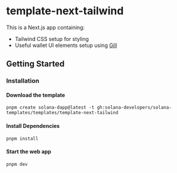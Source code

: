 # template-next-tailwind

This is a Next.js app containing:

- Tailwind CSS setup for styling
- Useful wallet UI elements setup using [Gill](https://gill.site/)

## Getting Started

### Installation

#### Download the template

```shell
pnpm create solana-dapp@latest -t gh:solana-developers/solana-templates/templates/template-next-tailwind
```

#### Install Dependencies

```shell
pnpm install
```

#### Start the web app

```shell
pnpm dev
```